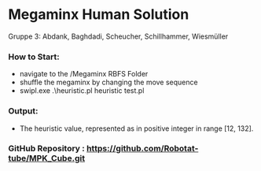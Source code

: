 # Megaminx Human Solution
Gruppe 3: Abdank, Baghdadi, Scheucher, Schillhammer, Wiesmüller


### How to Start: 
- navigate to the /Megaminx RBFS Folder
- shuffle the megaminx by changing the move sequence
- swipl.exe .\heuristic.pl heuristic test.pl

### Output: 
- The heuristic value, represented as in positive integer in range [12, 132].

### GitHub Repository : https://github.com/Robotat-tube/MPK_Cube.git